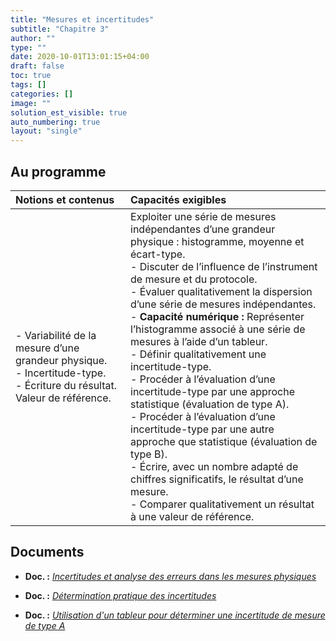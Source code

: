 ```yaml
---
title: "Mesures et incertitudes"
subtitle: "Chapitre 3"
author: ""
type: ""
date: 2020-10-01T13:01:15+04:00
draft: false
toc: true
tags: []
categories: []
image: ""
solution_est_visible: true
auto_numbering: true
layout: "single"
---
```


## Au programme

| Notions et contenus | Capacités exigibles |
|:----|:----|
| - Variabilité de la mesure d’une grandeur physique.<br />- Incertitude-type.<br />- Écriture du résultat. Valeur de référence. | Exploiter une série de mesures indépendantes d’une grandeur physique : histogramme, moyenne et écart-type.<br />- Discuter de l’influence de l’instrument de mesure et du protocole.<br />- Évaluer qualitativement la dispersion d’une série de mesures indépendantes.<br />- **Capacité numérique :** Représenter l’histogramme associé à une série de mesures à l’aide d’un tableur.<br />- Définir qualitativement une incertitude-type.<br />- Procéder à l’évaluation d’une incertitude-type par une approche statistique (évaluation de type A).<br />- Procéder à l’évaluation d’une incertitude-type par une autre approche que statistique (évaluation de type B).<br />- Écrire, avec un nombre adapté de chiffres significatifs, le résultat d’une mesure.<br />- Comparer qualitativement un résultat à une valeur de référence. |

## Documents

- **Doc. :** [*Incertitudes et analyse des erreurs dans les mesures physiques*](1-analyse-erreurs-mesure)

- **Doc. :** [*Détermination pratique des incertitudes*](2-determination-incertitudes)

- **Doc. :** [*Utilisation d'un tableur pour déterminer une incertitude de mesure de type A*](3-utilisation-tableur)
